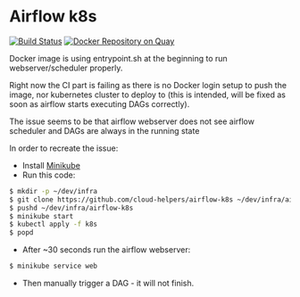 Airflow k8s
===========

[![Build Status](https://travis-ci.com/cloud-helpers/airflow-k8s.svg?branch=master)](https://travis-ci.com/cloud-helpers/airflow-k8s)
[![Docker Repository on Quay](https://quay.io/repository/cloudhelpers/airflow-k8s/status "Docker Repository on Quay")](https://quay.io/repository/cloudhelpers/airflow-k8s)

Docker image is using entrypoint.sh at the beginning to run webserver/scheduler
properly.

Right now the CI part is failing as there is no Docker login setup to push the
image, nor kubernetes cluster to deploy to (this is intended, will be fixed
as soon as airflow starts executing DAGs correctly).

The issue seems to be that airflow webserver does not see airflow scheduler 
and DAGs are always in the running state

In order to recreate the issue:


*  Install [Minikube](https://kubernetes.io/docs/tasks/tools/install-minikube/)
*  Run this code:
```bash
$ mkdir -p ~/dev/infra
$ git clone https://github.com/cloud-helpers/airflow-k8s ~/dev/infra/airflow-k8s
$ pushd ~/dev/infra/airflow-k8s
$ minikube start
$ kubectl apply -f k8s
$ popd
```

* After ~30 seconds run the airflow webserver:
```bash
$ minikube service web
```

* Then manually trigger a DAG - it will not finish.


